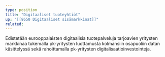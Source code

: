 ```yaml
---
type: position
title: "Digitaaliset tuoteyhtiöt"
up: "[[8650 Digitaaliset sisämarkkinat]]"
related:
---
```


Edistetään eurooppalaisten digitaalisia tuotepalveluja tarjoavien yritysten markkinaa tukemalla pk-yritysten luottamusta kolmansiin osapuoliin datan käsittelyssä sekä rahoittamalla pk-yritysten digitalisaatioinvestointeja.